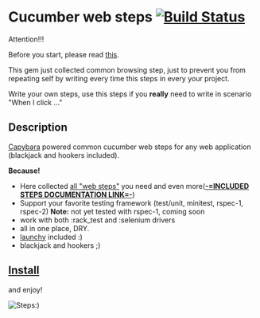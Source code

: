 Cucumber web steps [![Build Status](http://travis-ci.org/kucaahbe/cucumber-websteps.png)](http://travis-ci.org/kucaahbe/cucumber-websteps)
==========================================================================================================================================

Attention!!!

Before you start, please read [this](http://aslakhellesoy.com/post/11055981222/the-training-wheels-came-off).

This gem just collected common browsing step, just to prevent you from repeating self by writing every time this steps in every your project.

Write your own steps, use this steps if you <strong>really</strong> need to write in scenario "When I click ..."

Description
-----------

[Capybara](http://github.com/jnicklas/capybara) powered common cucumber web steps for any web application (blackjack and hookers included).

<strong>Because!</strong>

* Here collected [all "web steps"](http://github.com/cucumber/cucumber-rails/blob/master/lib/generators/cucumber/install/templates/step_definitions/web_steps.rb.erb) you need and even more([<b>-=INCLUDED STEPS DOCUMENTATION LINK=-</b>](http://relishapp.com/kucaahbe/cucumber-websteps))
* Support your favorite testing framework (test/unit, minitest, rspec-1, rspec-2) <b>Note:</b> not yet tested with rspec-1, coming soon
* work with both :rack\_test and :selenium drivers
* all in one place, DRY.
* [launchy](http://rubygems.org/gems/launchy) included :)
* blackjack and hookers  ;)

[Install](http://relishapp.com/kucaahbe/cucumber-websteps)
----------------------------------------------------------

and enjoy!

![Steps:)](http://github.com/kucaahbe/cucumber-websteps/raw/master/steps.jpg)
